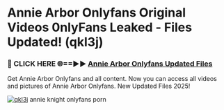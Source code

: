 # Annie Arbor Onlyfans Original Videos 0nlyFans Leaked - Files Updated! (qkl3j)

<h3>🔴 CLICK HERE 🌐==►► <a href="https://tinyurl.com/4seja8ks" rel="nofollow">Annie Arbor Onlyfans Updated Files</a></h3>

Get Annie Arbor Onlyfans and all content. Now you can access all videos and pictures of Annie Arbor Onlyfans. New Updated Files 2025!

[![qkl3j](https://i.imgur.com/EWjZXRe.gif)](https://tinyurl.com/4seja8ks)
annie knight onlyfans porn